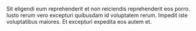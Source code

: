 Sit eligendi eum reprehenderit et non reiciendis reprehenderit eos porro. Iusto rerum vero excepturi quibusdam id voluptatem rerum. Impedit iste voluptatibus maiores. Et excepturi expedita eos autem et.